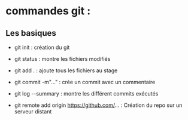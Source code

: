
# commandes git :

## Les basiques
* git init : création du git  
* git status : montre les fichiers modifiés  
* git add . : ajoute tous les fichiers au stage  
* git commit -m"..." : crée un commit avec un commentaire  
* git log --summary : montre les différent commits exécutés  

* git remote add origin https://github.com/... : Création du repo sur un serveur distant